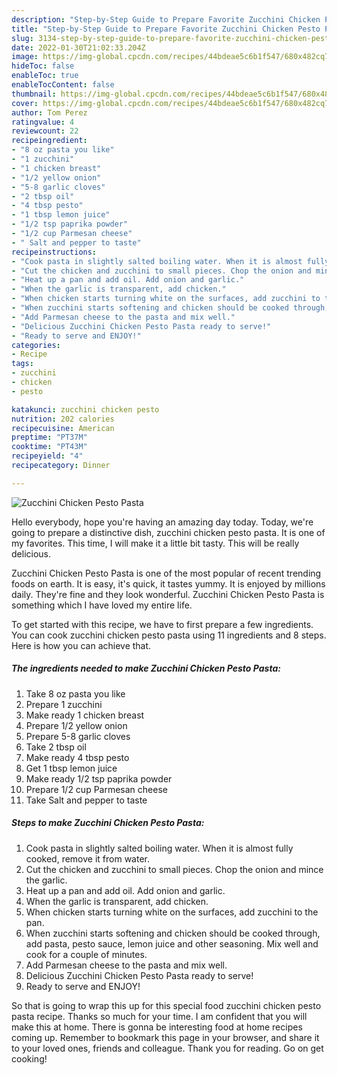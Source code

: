 ```yaml
---
description: "Step-by-Step Guide to Prepare Favorite Zucchini Chicken Pesto Pasta"
title: "Step-by-Step Guide to Prepare Favorite Zucchini Chicken Pesto Pasta"
slug: 3134-step-by-step-guide-to-prepare-favorite-zucchini-chicken-pesto-pasta
date: 2022-01-30T21:02:33.204Z
image: https://img-global.cpcdn.com/recipes/44bdeae5c6b1f547/680x482cq70/zucchini-chicken-pesto-pasta-recipe-main-photo.jpg
hideToc: false
enableToc: true
enableTocContent: false
thumbnail: https://img-global.cpcdn.com/recipes/44bdeae5c6b1f547/680x482cq70/zucchini-chicken-pesto-pasta-recipe-main-photo.jpg
cover: https://img-global.cpcdn.com/recipes/44bdeae5c6b1f547/680x482cq70/zucchini-chicken-pesto-pasta-recipe-main-photo.jpg
author: Tom Perez
ratingvalue: 4
reviewcount: 22
recipeingredient:
- "8 oz pasta you like"
- "1 zucchini"
- "1 chicken breast"
- "1/2 yellow onion"
- "5-8 garlic cloves"
- "2 tbsp oil"
- "4 tbsp pesto"
- "1 tbsp lemon juice"
- "1/2 tsp paprika powder"
- "1/2 cup Parmesan cheese"
- " Salt and pepper to taste"
recipeinstructions:
- "Cook pasta in slightly salted boiling water. When it is almost fully cooked, remove it from water."
- "Cut the chicken and zucchini to small pieces. Chop the onion and mince the garlic."
- "Heat up a pan and add oil. Add onion and garlic."
- "When the garlic is transparent, add chicken."
- "When chicken starts turning white on the surfaces, add zucchini to the pan."
- "When zucchini starts softening and chicken should be cooked through, add pasta, pesto sauce, lemon juice and other seasoning. Mix well and cook for a couple of minutes."
- "Add Parmesan cheese to the pasta and mix well."
- "Delicious Zucchini Chicken Pesto Pasta ready to serve!"
- "Ready to serve and ENJOY!"
categories:
- Recipe
tags:
- zucchini
- chicken
- pesto

katakunci: zucchini chicken pesto 
nutrition: 202 calories
recipecuisine: American
preptime: "PT37M"
cooktime: "PT43M"
recipeyield: "4"
recipecategory: Dinner

---
```



![Zucchini Chicken Pesto Pasta](https://img-global.cpcdn.com/recipes/44bdeae5c6b1f547/680x482cq70/zucchini-chicken-pesto-pasta-recipe-main-photo.jpg)

Hello everybody, hope you're having an amazing day today. Today, we're going to prepare a distinctive dish, zucchini chicken pesto pasta. It is one of my favorites. This time, I will make it a little bit tasty. This will be really delicious.



Zucchini Chicken Pesto Pasta is one of the most popular of recent trending foods on earth. It is easy, it's quick, it tastes yummy. It is enjoyed by millions daily. They're fine and they look wonderful. Zucchini Chicken Pesto Pasta is something which I have loved my entire life.


To get started with this recipe, we have to first prepare a few ingredients. You can cook zucchini chicken pesto pasta using 11 ingredients and 8 steps. Here is how you can achieve that.

<!--inarticleads1-->

##### The ingredients needed to make Zucchini Chicken Pesto Pasta:

1. Take 8 oz pasta you like
1. Prepare 1 zucchini
1. Make ready 1 chicken breast
1. Prepare 1/2 yellow onion
1. Prepare 5-8 garlic cloves
1. Take 2 tbsp oil
1. Make ready 4 tbsp pesto
1. Get 1 tbsp lemon juice
1. Make ready 1/2 tsp paprika powder
1. Prepare 1/2 cup Parmesan cheese
1. Take  Salt and pepper to taste




<!--inarticleads2-->

##### Steps to make Zucchini Chicken Pesto Pasta:

1. Cook pasta in slightly salted boiling water. When it is almost fully cooked, remove it from water.
1. Cut the chicken and zucchini to small pieces. Chop the onion and mince the garlic.
1. Heat up a pan and add oil. Add onion and garlic.
1. When the garlic is transparent, add chicken.
1. When chicken starts turning white on the surfaces, add zucchini to the pan.
1. When zucchini starts softening and chicken should be cooked through, add pasta, pesto sauce, lemon juice and other seasoning. Mix well and cook for a couple of minutes.
1. Add Parmesan cheese to the pasta and mix well.
1. Delicious Zucchini Chicken Pesto Pasta ready to serve!
1. Ready to serve and ENJOY!



So that is going to wrap this up for this special food zucchini chicken pesto pasta recipe. Thanks so much for your time. I am confident that you will make this at home. There is gonna be interesting food at home recipes coming up. Remember to bookmark this page in your browser, and share it to your loved ones, friends and colleague. Thank you for reading. Go on get cooking!
